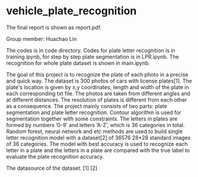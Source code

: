 # vehicle_plate_recognition

The final report is shown as report.pdf.

Group member: Huachao Lin

The codes is in code directory. Codes for plate letter recognition is in training.ipynb, for step by step plate segmentation is in LPR.ipynb. The recognition for whole plate dataset is shown in main.ipynb. 

The goal of this project is to recognize the plate of each photo in a precise and quick way. The dataset is 300 photos of cars with license plates[1]. The plate's  location is given by x,y coordinates, length and  width of the plate in each corresponding txt file. The photos are taken from different angles and at different distances. The resolution of plates is different from each other as a consequence. The project mainly consists of two parts: plate segmentation and plate letter recognition. Contour algorithm is used for segmentation together with some constraints. The letters in plates are formed by numbers ‘0-9’ and letters ‘A-Z’, which is 36 categories in total. Random forest, neural network and etc methods are used to build single letter recognition model with a dataset[2] of 36576 28*28 standard images of 36 categories. The model with best accuracy is used to recognize each letter in a plate and the letters in a plate are compared with the true label to evaluate the plate recognition accuracy. 


The datasource of the dataset.
[1]
[2]
